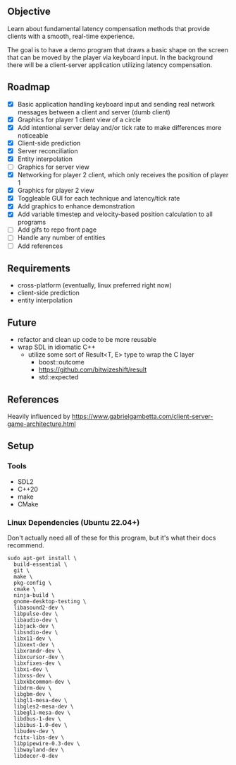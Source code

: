 ## Objective
Learn about fundamental latency compensation methods that provide clients with a smooth, real-time experience.

The goal is to have a demo program that draws a basic shape on the screen that can be
moved by the player via keyboard input. In the background there will be a client-server
application utilizing latency compensation.

## Roadmap
- [x] Basic application handling keyboard input and sending real network messages
between a client and server (dumb client)
- [x] Graphics for player 1 client view of a circle
- [x] Add intentional server delay and/or tick rate to make differences more noticeable
- [x] Client-side prediction
- [x] Server reconciliation
- [x] Entity interpolation
- [ ] Graphics for server view
- [x] Networking for player 2 client, which only receives the position of player 1
- [x] Graphics for player 2 view
- [x] Toggleable GUI for each technique and latency/tick rate
- [x] Add graphics to enhance demonstration
- [x] Add variable timestep and velocity-based position calculation to all programs
- [ ] Add gifs to repo front page
- [ ] Handle any number of entities
- [ ] Add references

## Requirements
- cross-platform (eventually, linux preferred right now)
- client-side prediction
- entity interpolation

## Future
- refactor and clean up code to be more reusable
- wrap SDL in idiomatic C++
  - utilize some sort of Result<T, E> type to wrap the C layer
    - boost::outcome
    - https://github.com/bitwizeshift/result
    - std::expected

## References
Heavily influenced by https://www.gabrielgambetta.com/client-server-game-architecture.html

## Setup
### Tools
- SDL2
- C++20
- make
- CMake

### Linux Dependencies (Ubuntu 22.04+)
Don't actually need all of these for this program, but it's what their docs recommend.
```shell
sudo apt-get install \
  build-essential \
  git \
  make \
  pkg-config \
  cmake \
  ninja-build \
  gnome-desktop-testing \
  libasound2-dev \
  libpulse-dev \
  libaudio-dev \
  libjack-dev \
  libsndio-dev \
  libx11-dev \
  libxext-dev \
  libxrandr-dev \
  libxcursor-dev \
  libxfixes-dev \
  libxi-dev \
  libxss-dev \
  libxkbcommon-dev \
  libdrm-dev \
  libgbm-dev \
  libgl1-mesa-dev \
  libgles2-mesa-dev \
  libegl1-mesa-dev \
  libdbus-1-dev \
  libibus-1.0-dev \
  libudev-dev \
  fcitx-libs-dev \
  libpipewire-0.3-dev \
  libwayland-dev \
  libdecor-0-dev
```

